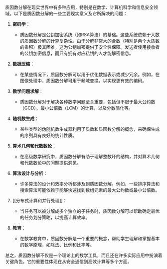 质因数分解在现实世界中有多种应用，特别是在数学、计算机科学和信息安全领域。以下是质因数分解的一些主要现实意义及它所解决的问题：

1. **密码学**：
   - 质因数分解是公钥加密系统（如RSA算法）的基础。这些系统依赖于大数的质因数分解的计算复杂性。由于分解非常大的合数（特别是两个大质数的乘积）极其困难，这为公钥加密提供了安全性保障。发送者使用接收者的公钥加密信息，而只有拥有对应私钥的人才能解密信息。

2. **数据压缩**：
   - 在某些情况下，质因数分解可以用于优化数据表示或减少冗余。例如，在图像处理中，质因数分解可用于频域变换，以实现更有效的编码。

3. **数学问题求解**：
   - 质因数分解对于解决各种数学问题至关重要，包括但不限于最大公约数（GCD）、最小公倍数（LCM）的计算，以及分数简化等。
   
4. **随机数生成**：
   - 某些类型的伪随机数生成器利用了质数和质因数分解的概念，来确保生成的序列具有良好的统计性质。

5. **算术几何和代数数论**：
   - 在高级数学研究中，质因数分解有助于理解整数环的结构，并对算术几何和代数数论中的问题提供洞见。

6. **算法设计与分析**：
   - 许多算法的设计和效率分析都涉及到质因数分解。例如，一些排序算法和搜索算法可能依赖于能够快速找到数组元素的最大公约数或最小公倍数。

7. [[分布式计算和并行处理]]：
   - 当任务可以被分解成多个独立的子任务时，质因数分解可以帮助确定最优的任务划分策略，以提高计算效率。

8. **教育**：
   - 在数学教育中，质因数分解是一个重要的概念，帮助学生理解和掌握基本的数学原理，如除法、比例和比率等。

总之，质因数分解不仅是一个理论上的数学工具，而且还在许多实际应用中扮演着关键角色。它的重要性体现在从安全通信到高效计算等多个方面。


